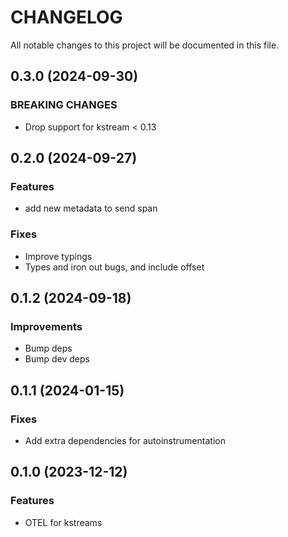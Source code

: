 # CHANGELOG

All notable changes to this project will be documented in this file.

## 0.3.0 (2024-09-30)

### BREAKING CHANGES

- Drop support for kstream < 0.13

## 0.2.0 (2024-09-27)

### Features

- add new metadata to send span

### Fixes

- Improve typings
- Types and iron out bugs, and include offset

## 0.1.2 (2024-09-18)

### Improvements

- Bump deps
- Bump dev deps

## 0.1.1 (2024-01-15)

### Fixes

- Add extra dependencies for autoinstrumentation

## 0.1.0 (2023-12-12)

### Features

- OTEL for kstreams
